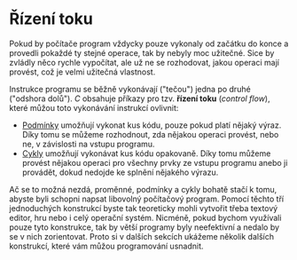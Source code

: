 # Řízení toku
Pokud by počítače program vždycky pouze vykonaly od začátku do konce a provedli pokaždé ty stejné
operace, tak by nebyly moc užitečné. Sice by zvládly něco rychle vypočítat, ale už ne se rozhodovat,
jakou operaci mají provést, což je velmi užitečná vlastnost. 

Instrukce programu se běžně vykonávají ("tečou") jedna po druhé ("odshora dolů"). *C* obsahuje příkazy
pro tzv. **řízení toku** (*control flow*), které můžou toto vykonávání instrukcí ovlivnit:
- [Podmínky](c_podminky.md) umožňují vykonat kus kódu, pouze pokud platí nějaký výraz. Díky tomu se
můžeme rozhodnout, zda nějakou operaci provést, nebo ne, v závislosti na vstupu programu.
- [Cykly](c_cykly.md) umožňují vykonávat kus kódu opakovaně. Díky tomu můžeme provést nějakou operaci
pro všechny prvky ze vstupu programu anebo ji provádět, dokud nedojde ke splnění nějakého výrazu.

Ač se to možná nezdá, proměnné, podmínky a cykly bohatě stačí k tomu, abyste byli schopni
napsat libovolný počítačový program. Pomocí těchto tří jednoduchých konstrukcí byste tak teoreticky
mohli vytvořit třeba textový editor, hru nebo i celý operační systém. Nicméně, pokud bychom využívali
pouze tyto konstrukce, tak by větší programy byly neefektivní a nedalo by se v nich zorientovat.
Proto si v dalších sekcích ukážeme několik dalších konstrukcí, které vám můžou programování usnadnit.

